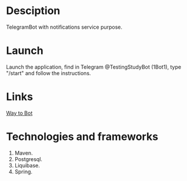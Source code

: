 # Desciption

TelegramBot with notifications service purpose.

# Launch

Launch the application, find in Telegram @TestingStudyBot (1Bot1), type "/start" and follow the instructions.

# Links

[Way to Bot](https://t.me/TestingStudyBot)

# Technologies and frameworks
1. Maven.
2. Postgresql.
3. Liquibase.
4. Spring.
